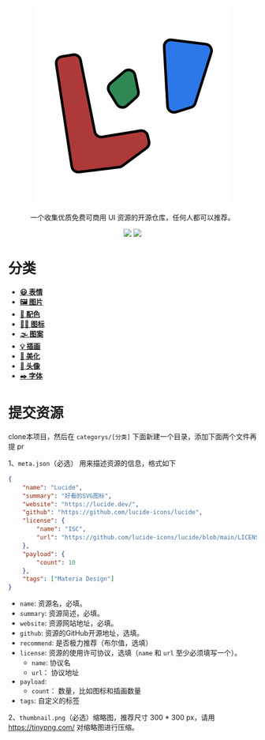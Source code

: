 


<p align="center">
    <img src="logo.svg" />
</p>


<p  align="center">一个收集优质免费可商用 UI 资源的开源仓库，任何人都可以推荐。</p>
<p  align="center">
<img src="https://img.shields.io/github/issues-pr-raw/bimohxh/uiset?label=pull%20request" />
    <img src="https://img.shields.io/github/license/bimohxh/uiset" />
</p>

# 分类


- [**😃 表情**](categorys/emoji)
- [**🖼️ 图片**](categorys/image)
- [**🎨 配色**](categorys/color)
- [**🏳️‍🌈 图标**](categorys/icon)
- [**🌫️ 图案**](categorys/pattern)
- [**💡 插画**](categorys/illustration)
- [**🎉 美化**](categorys/beatify)
- [**🤠 头像**](categorys/avatar)
- [**✒️ 字体**](categorys/font)



# 提交资源

clone本项目，然后在 `categorys/[分类]` 下面新建一个目录，添加下面两个文件再提 pr

1、`meta.json`（必选） 用来描述资源的信息，格式如下

```json
{
    "name": "Lucide",
    "summary": "好看的SVG图标",
    "website": "https://lucide.dev/",
    "github": "https://github.com/lucide-icons/lucide",
    "license": {
        "name": "ISC",
        "url": "https://github.com/lucide-icons/lucide/blob/main/LICENSE"
    },
    "payload": {
        "count": 10
    },
    "tags": ["Materia Design"]
}
```

- `name`: 资源名，必填。
- `summary`: 资源简述，必填。
- `website`: 资源网站地址，必填。
- `github`: 资源的GitHub开源地址，选填。
- `recommend`: 是否极力推荐（布尔值，选填）
- `license`: 资源的使用许可协议，选填（`name` 和 `url` 至少必须填写一个）。
    - `name`: 协议名
    - `url`： 协议地址
- `payload`:
    - `count`： 数量，比如图标和插画数量
- `tags`: 自定义的标签


2、`thumbnail.png`（必选）缩略图，推荐尺寸 300 * 300 px，请用 https://tinypng.com/ 对缩略图进行压缩。
